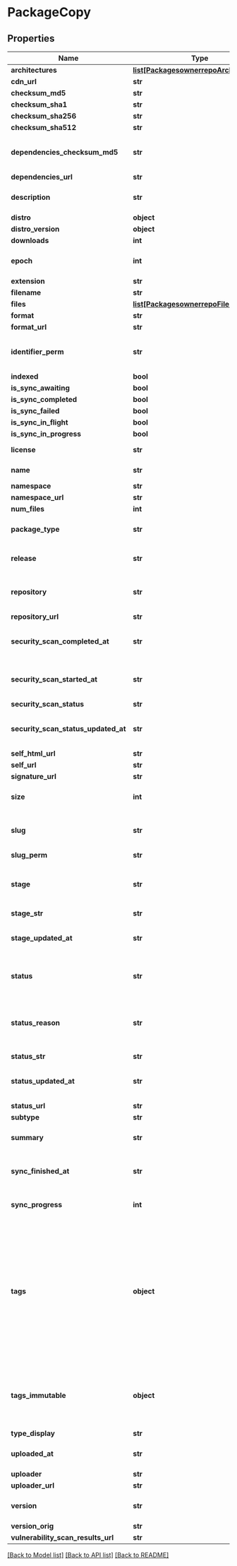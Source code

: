 # PackageCopy

## Properties
Name | Type | Description | Notes
------------ | ------------- | ------------- | -------------
**architectures** | [**list[PackagesownerrepoArchitectures]**](PackagesownerrepoArchitectures.md) |  | [optional] 
**cdn_url** | **str** |  | [optional] 
**checksum_md5** | **str** |  | [optional] 
**checksum_sha1** | **str** |  | [optional] 
**checksum_sha256** | **str** |  | [optional] 
**checksum_sha512** | **str** |  | [optional] 
**dependencies_checksum_md5** | **str** | A checksum of all of the package&#39;s dependencies. | [optional] 
**dependencies_url** | **str** |  | [optional] 
**description** | **str** | A textual description of this package. | [optional] 
**distro** | **object** |  | [optional] 
**distro_version** | **object** |  | [optional] 
**downloads** | **int** |  | [optional] 
**epoch** | **int** | The epoch of the package version (if any). | [optional] 
**extension** | **str** |  | [optional] 
**filename** | **str** |  | [optional] 
**files** | [**list[PackagesownerrepoFiles]**](PackagesownerrepoFiles.md) |  | [optional] 
**format** | **str** |  | [optional] 
**format_url** | **str** |  | [optional] 
**identifier_perm** | **str** | Unique and permanent identifier for the package. | [optional] 
**indexed** | **bool** |  | [optional] 
**is_sync_awaiting** | **bool** |  | [optional] 
**is_sync_completed** | **bool** |  | [optional] 
**is_sync_failed** | **bool** |  | [optional] 
**is_sync_in_flight** | **bool** |  | [optional] 
**is_sync_in_progress** | **bool** |  | [optional] 
**license** | **str** | The license of this package. | [optional] 
**name** | **str** | The name of this package. | [optional] 
**namespace** | **str** |  | [optional] 
**namespace_url** | **str** |  | [optional] 
**num_files** | **int** |  | [optional] 
**package_type** | **str** | The type of package contents. | [optional] 
**release** | **str** | The release of the package version (if any). | [optional] 
**repository** | **str** | The repository the package will be copied to. | [optional] 
**repository_url** | **str** |  | [optional] 
**security_scan_completed_at** | **str** | The datetime the security scanning was completed. | [optional] 
**security_scan_started_at** | **str** | The datetime the security scanning was started. | [optional] 
**security_scan_status** | **str** |  | [optional] 
**security_scan_status_updated_at** | **str** | The datetime the security scanning status was updated. | [optional] 
**self_html_url** | **str** |  | [optional] 
**self_url** | **str** |  | [optional] 
**signature_url** | **str** |  | [optional] 
**size** | **int** | The calculated size of the package. | [optional] 
**slug** | **str** | The public unique identifier for the package. | [optional] 
**slug_perm** | **str** |  | [optional] 
**stage** | **str** | The synchronisation (in progress) stage of the package. | [optional] 
**stage_str** | **str** |  | [optional] 
**stage_updated_at** | **str** | The datetime the package stage was updated at. | [optional] 
**status** | **str** | The synchronisation status of the package. | [optional] 
**status_reason** | **str** | A textual description for the synchronous status reason (if any | [optional] 
**status_str** | **str** |  | [optional] 
**status_updated_at** | **str** | The datetime the package status was updated at. | [optional] 
**status_url** | **str** |  | [optional] 
**subtype** | **str** |  | [optional] 
**summary** | **str** | A one-liner synopsis of this package. | [optional] 
**sync_finished_at** | **str** | The datetime the package sync was finished at. | [optional] 
**sync_progress** | **int** | Synchronisation progress (from 0-100) | [optional] 
**tags** | **object** | All tags on the package, grouped by tag type. This includes immutable tags, but doesn&#39;t distinguish them from mutable. To see which tags are immutable specifically, see the tags_immutable field. | [optional] 
**tags_immutable** | **object** | All immutable tags on the package, grouped by tag type. Immutable tags cannot be (easily) deleted. | [optional] 
**type_display** | **str** |  | [optional] 
**uploaded_at** | **str** | The date this package was uploaded. | [optional] 
**uploader** | **str** |  | [optional] 
**uploader_url** | **str** |  | [optional] 
**version** | **str** | The raw version for this package. | [optional] 
**version_orig** | **str** |  | [optional] 
**vulnerability_scan_results_url** | **str** |  | [optional] 

[[Back to Model list]](../README.md#documentation-for-models) [[Back to API list]](../README.md#documentation-for-api-endpoints) [[Back to README]](../README.md)


